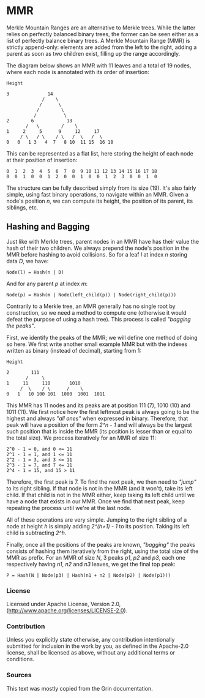 # MMR

Merkle Mountain Ranges are an alternative to Merkle trees. While the latter relies on perfectly balanced binary trees,
the former can be seen either as a list of perfectly balance binary trees. A Merkle Mountain Range (MMR) is strictly
append-only: elements are added from the left to the right, adding a parent as soon as two children exist, filling up
the range accordingly.

The diagram below shows an MMR with 11 leaves and a total of 19 nodes, where each node is annotated with its order of
insertion:
```
Height

3              14
             /    \
            /      \
           /        \
          /          \
2        6            13
       /   \        /    \
1     2     5      9     12     17
     / \   / \    / \   /  \   /  \
0   0   1 3   4  7   8 10  11 15  16 18
```
This can be represented as a flat list, here storing the height of each node at their position of insertion:
```
0  1  2  3  4  5  6  7  8  9 10 11 12 13 14 15 16 17 18
0  0  1  0  0  1  2  0  0  1  0  0  1  2  3  0  0  1  0
```
The structure can be fully described simply from its size (19). It's also fairly simple, using fast binary operations,
to navigate within an MMR. Given a node's position _n_, we can compute its height, the position of its parent, its
siblings, etc.

## Hashing and Bagging
Just like with Merkle trees, parent nodes in an MMR have has their value the hash of their two children. We always
prepend the node's position in the MMR before hashing to avoid collisions. So for a leaf _l_ at index _n_ storing data
_D_, we have:
```
Node(l) = Hash(n | D)
```
And for any parent _p_ at index _m_:
```
Node(p) = Hash(m | Node(left_child(p)) | Node(right_child(p)))
```
Contrarily to a Merkle tree, an MMR generally has no single root by construction, so we need a method to compute one
(otherwise it would defeat the purpose of using a hash tree). This process is called _"bagging the peaks"_.

First, we identify the peaks of the MMR; we will define one method of doing so here. We first write another small
example MMR but with the indexes written as binary (instead of decimal), starting from 1:
```
Height

2        111
       /     \
1     11     110       1010
     /  \    / \      /    \
0   1   10 100 101  1000  1001  1011
```
This MMR has 11 nodes and its peaks are at position 111 (7), 1010 (10) and 1011 (11). We first notice how the first
leftmost peak is always going to be the highest and always _"all ones"_ when expressed in binary. Therefore, that peak
will have a position of the form _2^n - 1_ and will always be the largest such position that is inside the MMR
(its position is lesser than or equal to the total size). We process iteratively for an MMR of size 11:
```
2^0 - 1 = 0, and 0 <= 11
2^1 - 1 = 1, and 1 <= 11
2^2 - 1 = 3, and 3 <= 11
2^3 - 1 = 7, and 7 <= 11
2^4 - 1 = 15, and 15 > 11
```
Therefore, the first peak is 7. To find the next peak, we then need to _"jump"_ to its right sibling. If that node is not
in the MMR (and it won't), take its left child. If that child is not in the MMR either, keep taking its left child until
we have a node that exists in our MMR. Once we find that next peak, keep repeating the process until we're at the last
node.

All of these operations are very simple. Jumping to the right sibling of a node at height _h_ is simply adding
_2^(h+1) - 1_ to its position. Taking its left child is subtracting _2^h_.

Finally, once all the positions of the peaks are known, _"bagging"_ the peaks consists of hashing them iteratively from
the right, using the total size of the MMR as prefix. For an MMR of size _N_, 3 peaks _p1_, _p2_ and _p3_, each one
respectively having _n1_, _n2_ and _n3_ leaves, we get the final top peak:
```
P = Hash(N | Node(p3) | Hash(n1 + n2 | Node(p2) | Node(p1)))
```

### License

Licensed under Apache License, Version 2.0, (http://www.apache.org/licenses/LICENSE-2.0).

### Contribution

Unless you explicitly state otherwise, any contribution intentionally
submitted for inclusion in the work by you, as defined in the Apache-2.0
license, shall be licensed as above, without any additional terms or
conditions.

### Sources

This text was mostly copied from the Grin documentation.